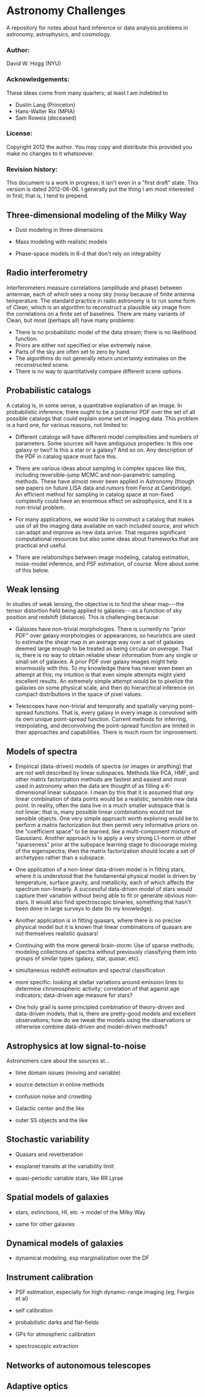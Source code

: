# Astronomy Challenges

A repository for notes about hard inference or data analysis problems
in astronomy, astrophysics, and cosmology.

### Author:

David W. Hogg (NYU)

### Acknowledgements:

These ideas come from many quarters; at least I am indebted to
- Dustin Lang (Princeton)
- Hans-Walter Rix (MPIA)
- Sam Roweis (deceased)

### License:

Copyright 2012 the author.  You may copy and distribute this provided
you make no changes to it whatsoever.

### Revision history:

This document is a work in progress; it isn't even in a "first draft"
state.  This version is dated 2012-06-06.  I generally put the thing
I am most interested in first; that is, I tend to prepend.

## Three-dimensional modeling of the Milky Way

- Dust modeling in three dimensions

- Mass modeling with realistic models

- Phase-space models in 6-d that don't rely on integrability

## Radio interferometry

Interferometers measure correlations (amplitude and phase) between
antennae, each of which sees a noisy sky (noisy because of finite
antenna temperature.  The standard practice in radio astronomy is to
run some form of *Clean*, which is an algorithm to reconstruct a plausible
sky image from the correlations on a finite set of baselines.  There are
many variants of Clean, but most (perhaps all) have many problems:

* There is no probabilistic model of the data stream; there is no likelihood function.
* Priors are either not specified or else extremely naive.
* Parts of the sky are often set to zero by hand.
* The algorithms do not generally return uncertainty estimates on the reconstructed scene.
* There is no way to quantitatively compare different scene options.

## Probabilistic catalogs

A catalog is, in some sense, a quantitative explanation of an image.
In probabilistic inference, there ought to be a posterior PDF over the
set of all possible catalogs that could explain some set of imaging
data.  This problem is a hard one, for various reasons, not limited
to:

- Different catalogs will have different model complexities and
  numbers of parameters.  Some sources will have ambiguous properties:
  Is this one galaxy or two?  Is this a star or a galaxy?  And so on.
  Any description of the PDF in catalog space must face this.

- There are various ideas about sampling in complex spaces like this,
  including reversible-jump MCMC and non-parametric sampling methods.
  These have almost never been applied in Astronomy (though see papers
  on future LISA data and rumors from Feroz at Cambridge).  An
  efficient method for sampling in catalog space at non-fixed
  complexity could have an enormous effect on astrophysics, and it is
  a non-trivial problem.

- For many applications, we would like to construct a catalog that
  makes use of all the imaging data available on each included source,
  and which can adapt and improve as new data arrive.  That requires
  significant computational resources but also some ideas about
  frameworks that are practical and useful.

- There are relationships between image modeling, catalog estimation,
  noise-model inference, and PSF estimation, of course.  More about
  some of this below.

## Weak lensing

In studies of weak lensing, the objective is to find the shear
map---the tensor distortion field being applied to galaxies---as a
function of sky position and redshift (distance).  This is challenging
because:

- Galaxies have non-trivial morphologies.  There is currently no
  "prior PDF" over galaxy morphologies or appearances, so heuristics
  are used to estimate the shear map in an average way over a set of
  galaxies deemed large enough to be treated as being circular *on
  average*.  That is, there is no way to obtain reliable shear
  information from any single or small set of galaxies.  A prior PDF
  over galaxy images might help enormously with this.  To my knowledge
  there has never even been an attempt at this; my intuition is that
  even simple attempts might yield excellent results.  An extremely
  simple attempt would be to pixelize the galaxies on some physical
  scale, and then do hierarchical inference on compact distributions
  in the space of pixel values.

- Telescopes have non-trivial and temporally and spatially varying
  point-spread functions.  That is, every galaxy in every image is
  convolved with its own unique point-spread function.  Current
  methods for inferring, interpolating, and deconvolving the
  point-spread function are limited in their approaches and
  capabilities.  There is much room for improvement.

## Models of spectra

- Empirical (data-driven) models of spectra (or images or anything)
  that are *not* well described by linear subspaces.  Methods like
  PCA, HMF, and other matrix factorization methods are fastest and
  easiest and most used in astronomy when the data are thought of as
  filling a K-dimensional linear subspace.  I mean by this that it is
  assumed that *any* linear combination of data points would be a
  realistic, sensible new data point.  In reality, often the data live
  in a much smaller subspace that is *not* linear; that is, many
  possible linear combinations would not be sensible objects.  One
  very simple approach worth exploring would be to perform a matrix
  factorization but then permit very informative priors on the
  "coefficient space" to be learned, like a multi-component mixture of
  Gaussians.  Another approach is to apply a very strong L1-norm or
  other "sparseness" prior at the subspace learning stage to
  discourage mixing of the eigenspectra; then the matrix factorization
  should locate a set of archetypes rather than a subspace.

- One application of a non-linear data-driven model is in fitting
  stars, where it is understood that the fundamental physical model is
  driven by temperature, surface gravity, and metallicity, each of
  which affects the spectrum non-linearly.  A successful data-driven
  model of stars would capture their variation without being able to
  fit or generate obvious non-stars.  It would also find spectroscopic
  binaries, something that hasn't been done in large surveys to date
  (to my knowledge).

- Another application is in fitting quasars, where there is no precise
  physical model but it is known that linear combinations of quasars
  are not themselves realistic quasars!

- Continuing with the more general brain-storm: Use of sparse methods;
  modeling collections of spectra without previously classifying them
  into groups of similar types (galaxy, star, quasar, etc).

- simultaneous redshift estimation and spectral classification

- more specific: looking at stellar variations around emission
  lines to determine chromospheric activity; correlation of that
  against age indicators; data-driven age measure for stars?

- One holy grail is some principled combination of theory-driven and
  data-driven models; that is, there are pretty-good models and
  excellent observations; how do we tweak the models using the
  observations or otherwise combine data-driven and model-driven
  methods?

## Astrophysics at low signal-to-noise

Astronomers care about the sources at...

- time domain issues (moving and variable)

- source detection in online methods

- confusion noise and crowding

- Galactic center and the like

- outer SS objects and the like

## Stochastic variability

- Quasars and reverberation

- exoplanet transits at the variability limit

- quasi-periodic variable stars, like RR Lyrae

## Spatial models of galaxies

- stars, extinctions, HI, etc -> model of the Milky Way

- same for other galaxies

## Dynamical models of galaxies

- dynamical modeling, esp marginalization over the DF

## Instrument calibration

- PSF estimation, especially for high dynamic-range imaging (eg, Fergus et al)

- self calibration

- probabilistic darks and flat-fields

- GPs for atmospheric calibration

- spectroscopic extraction

## Networks of autonomous telescopes

## Adaptive optics
